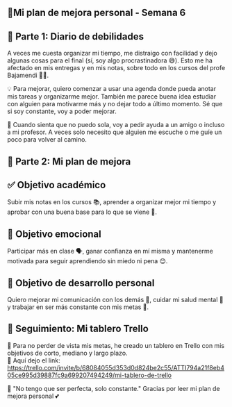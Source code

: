 ## 🌟Mi plan de mejora personal - Semana 6

## 📘 Parte 1: Diario de debilidades

A veces me cuesta organizar mi tiempo, me distraigo con facilidad y dejo algunas cosas para el final (sí, soy algo procrastinadora 😅). Esto me ha afectado en mis entregas y en mis notas, sobre todo en los cursos del profe Bajamendi 🧑‍🏫.

💡 Para mejorar, quiero comenzar a usar una agenda donde pueda anotar mis tareas y organizarme mejor. También me parece buena idea estudiar con alguien para motivarme más y no dejar todo a último momento. Sé que si soy constante, voy a poder mejorar.

🤝 Cuando sienta que no puedo sola, voy a pedir ayuda a un amigo o incluso a mi profesor. A veces solo necesito que alguien me escuche o me guíe un poco para volver al camino.


## 🚀 Parte 2: Mi plan de mejora

## ✅ Objetivo académico  
Subir mis notas en los cursos 📚, aprender a organizar mejor mi tiempo y aprobar con una buena base para lo que se viene 💪.

## 💖 Objetivo emocional  
Participar más en clase 🗣️, ganar confianza en mí misma y mantenerme motivada para seguir aprendiendo sin miedo ni pena 😊.

## 🌱 Objetivo de desarrollo personal  
Quiero mejorar mi comunicación con los demás 💬, cuidar mi salud mental 🧠 y trabajar en ser más constante con mis metas 🔁.

## 🧩 Seguimiento: Mi tablero Trello

🎯 Para no perder de vista mis metas, he creado un tablero en Trello con mis objetivos de corto, mediano y largo plazo.  
🔗 Aquí dejo el link: https://trello.com/invite/b/68084055d353d0d824be2c55/ATTI794a21f8eb405ce995d39887fc9a699207494249/mi-tablero-de-trello


💬 "No tengo que ser perfecta, solo constante." 
Gracias por leer mi plan de mejora personal 💕
